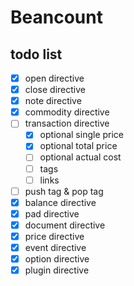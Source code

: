 # Beancount


## todo list
 - [x] open directive
 - [x] close directive
 - [x] note directive
 - [x] commodity directive
 - [ ] transaction directive
    - [x] optional single price
    - [x] optional total price
    - [ ] optional actual cost
    - [ ] tags
    - [ ] links
 - [ ] push tag & pop tag
 - [x] balance directive
 - [x] pad directive
 - [x] document directive
 - [x] price directive
 - [x] event directive
 - [x] option directive
 - [x] plugin directive